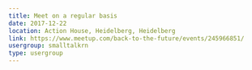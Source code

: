 ```yaml
---
title: Meet on a regular basis
date: 2017-12-22
location: Action House, Heidelberg, Heidelberg
link: https://www.meetup.com/back-to-the-future/events/245966851/
usergroup: smalltalkrn
type: usergroup
---
```

